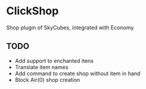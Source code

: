 # ClickShop
Shop plugin of SkyCubes, integrated with Economy


## TODO
- Add support to enchanted itens
- Translate item names
- Add command to create shop without item in hand
- Block Air(0) shop creation
